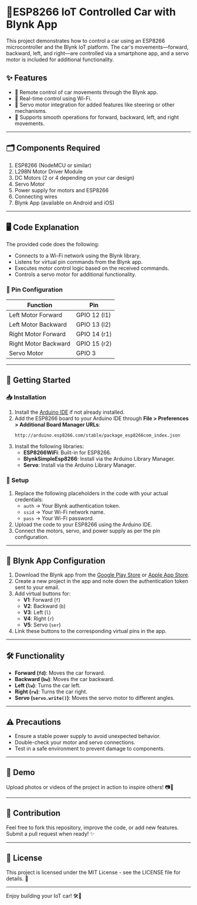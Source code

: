 # 🚗ESP8266 IoT Controlled Car with Blynk App

This project demonstrates how to control a car using an ESP8266 microcontroller and the Blynk IoT platform. The car's movements—forward, backward, left, and right—are controlled via a smartphone app, and a servo motor is included for additional functionality.

## ✨ Features

- 🔧 Remote control of car movements through the Blynk app.
- 📱 Real-time control using Wi-Fi.
- 🎯 Servo motor integration for added features like steering or other mechanisms.
- 🚦 Supports smooth operations for forward, backward, left, and right movements.

---

## 🗂️ Components Required

1. ESP8266 (NodeMCU or similar)
2. L298N Motor Driver Module
3. DC Motors (2 or 4 depending on your car design)
4. Servo Motor
5. Power supply for motors and ESP8266
6. Connecting wires
7. Blynk App (available on Android and iOS)

---

## 🖥️ Code Explanation

The provided code does the following:

- Connects to a Wi-Fi network using the Blynk library.
- Listens for virtual pin commands from the Blynk app.
- Executes motor control logic based on the received commands.
- Controls a servo motor for additional functionality.

### 📜 Pin Configuration
| **Function**       | **Pin**       |
|---------------------|---------------|
| Left Motor Forward  | GPIO 12 (l1) |
| Left Motor Backward | GPIO 13 (l2) |
| Right Motor Forward | GPIO 14 (r1) |
| Right Motor Backward| GPIO 15 (r2) |
| Servo Motor         | GPIO 3       |

---

## 🚀 Getting Started

### 📥 Installation

1. Install the [Arduino IDE](https://www.arduino.cc/en/software) if not already installed.
2. Add the ESP8266 board to your Arduino IDE through **File > Preferences > Additional Board Manager URLs**:
   ```
   http://arduino.esp8266.com/stable/package_esp8266com_index.json
   ```
3. Install the following libraries:
   - **ESP8266WiFi**: Built-in for ESP8266.
   - **BlynkSimpleEsp8266**: Install via the Arduino Library Manager.
   - **Servo**: Install via the Arduino Library Manager.

### 🔧 Setup

1. Replace the following placeholders in the code with your actual credentials:
   - `auth` → Your Blynk authentication token.
   - `ssid` → Your Wi-Fi network name.
   - `pass` → Your Wi-Fi password.
2. Upload the code to your ESP8266 using the Arduino IDE.
3. Connect the motors, servo, and power supply as per the pin configuration.

---

## 📱 Blynk App Configuration

1. Download the Blynk app from the [Google Play Store](https://play.google.com/store/apps/details?id=cc.blynk) or [Apple App Store](https://apps.apple.com/app/blynk-iot/id808760481).
2. Create a new project in the app and note down the authentication token sent to your email.
3. Add virtual buttons for:
   - **V1**: Forward (`f`)
   - **V2**: Backward (`b`)
   - **V3**: Left (`l`)
   - **V4**: Right (`r`)
   - **V5**: Servo (`ser`)
4. Link these buttons to the corresponding virtual pins in the app.

---

## 🛠️ Functionality

- **Forward (`fd`)**: Moves the car forward.
- **Backward (`bw`)**: Moves the car backward.
- **Left (`lw`)**: Turns the car left.
- **Right (`rw`)**: Turns the car right.
- **Servo (`servo.write()`)**: Moves the servo motor to different angles.

---

## ⚠️ Precautions

- Ensure a stable power supply to avoid unexpected behavior.
- Double-check your motor and servo connections.
- Test in a safe environment to prevent damage to components.

---

## 📸 Demo

Upload photos or videos of the project in action to inspire others! 📷🎥

---

## 🤝 Contribution

Feel free to fork this repository, improve the code, or add new features. Submit a pull request when ready! ✨

---

## 📄 License

This project is licensed under the MIT License - see the LICENSE file for details. 📜

---

Enjoy building your IoT car! 🛠️🚀
